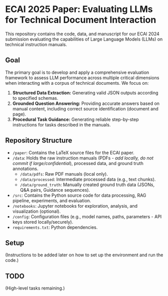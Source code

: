 # ECAI 2025 Paper: Evaluating LLMs for Technical Document Interaction

This repository contains the code, data, and manuscript for our ECAI 2024 submission evaluating the capabilities of Large Language Models (LLMs) on technical instruction manuals.

## Goal

The primary goal is to develop and apply a comprehensive evaluation framework to assess LLM performance across multiple critical dimensions when interacting with a corpus of technical documents. We focus on:

1.  **Structured Data Extraction:** Generating valid JSON outputs according to specified schemas.
2.  **Grounded Question Answering:** Providing accurate answers based on manual content, including correct source identification (document and page).
3.  **Procedural Task Guidance:** Generating reliable step-by-step instructions for tasks described in the manuals.

## Repository Structure

*   `/paper`: Contains the LaTeX source files for the ECAI paper.
*   `/data`: Holds the raw instruction manuals (PDFs - *add locally, do not commit if large/confidential*), processed data, and ground truth annotations.
    *   `/data/pdfs`: Raw PDF manuals (local only).
    *   `/data/processed`: Intermediate processed data (e.g., text chunks).
    *   `/data/ground_truth`: Manually created ground truth data (JSONs, Q&A pairs, Guidance sequences).
*   `/src`: Contains the Python source code for data processing, RAG pipeline, experiments, and evaluation.
*   `/notebooks`: Jupyter notebooks for exploration, analysis, and visualization (optional).
*   `/config`: Configuration files (e.g., model names, paths, parameters - API keys stored locally/securely).
*   `requirements.txt`: Python dependencies.

## Setup

(Instructions to be added later on how to set up the environment and run the code.)

## TODO

(High-level tasks remaining.)